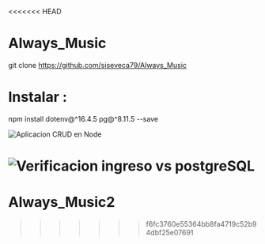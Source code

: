 <<<<<<< HEAD
# Always_Music

git clone https://github.com/siseveca79/Always_Music

# Instalar :

npm install dotenv@^16.4.5 pg@^8.11.5 --save



![Aplicacion CRUD en Node](resultados.png)


![Verificacion ingreso vs postgreSQL](resultado2.png)
=======
# Always_Music2
>>>>>>> f6fc3760e55364bb8fa4719c52b94dbf25e07691
